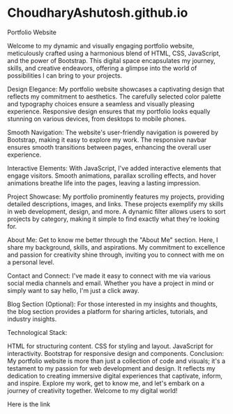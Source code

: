 # ChoudharyAshutosh.github.io
Portfolio Website 

Welcome to my dynamic and visually engaging portfolio website, meticulously crafted using a harmonious blend of HTML, CSS, JavaScript, and the power of Bootstrap. This digital space encapsulates my journey, skills, and creative endeavors, offering a glimpse into the world of possibilities I can bring to your projects.

Design Elegance:
My portfolio website showcases a captivating design that reflects my commitment to aesthetics. The carefully selected color palette and typography choices ensure a seamless and visually pleasing experience. Responsive design ensures that my portfolio looks equally stunning on various devices, from desktops to mobile phones.

Smooth Navigation:
The website's user-friendly navigation is powered by Bootstrap, making it easy to explore my work. The responsive navbar ensures smooth transitions between pages, enhancing the overall user experience.

Interactive Elements:
With JavaScript, I've added interactive elements that engage visitors. Smooth animations, parallax scrolling effects, and hover animations breathe life into the pages, leaving a lasting impression.

Project Showcase:
My portfolio prominently features my projects, providing detailed descriptions, images, and links. These projects exemplify my skills in web development, design, and more. A dynamic filter allows users to sort projects by category, making it simple to find exactly what they're looking for.

About Me:
Get to know me better through the "About Me" section. Here, I share my background, skills, and aspirations. My commitment to excellence and passion for creativity shine through, inviting you to connect with me on a personal level.

Contact and Connect:
I've made it easy to connect with me via various social media channels and email. Whether you have a project in mind or simply want to say hello, I'm just a click away.

Blog Section (Optional):
For those interested in my insights and thoughts, the blog section provides a platform for sharing articles, tutorials, and industry insights.

Technological Stack:

HTML for structuring content.
CSS for styling and layout.
JavaScript for interactivity.
Bootstrap for responsive design and components.
Conclusion:
My portfolio website is more than just a collection of code and visuals; it's a testament to my passion for web development and design. It reflects my dedication to creating immersive digital experiences that captivate, inform, and inspire. Explore my work, get to know me, and let's embark on a journey of creativity together. Welcome to my digital world!


Here is the link 



